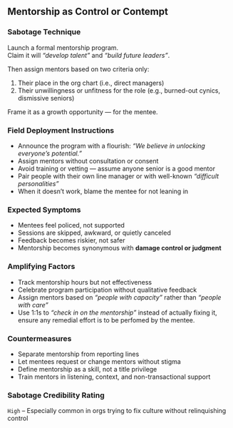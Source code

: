 ## Mentorship as Control or Contempt

### Sabotage Technique

Launch a formal mentorship program.  
Claim it will _“develop talent”_ and _“build future leaders”_.  

Then assign mentors based on two criteria only:

1. Their place in the org chart (i.e., direct managers)
2. Their unwillingness or unfitness for the role (e.g., burned-out cynics, dismissive seniors)

Frame it as a growth opportunity — for the mentee.

###  Field Deployment Instructions

- Announce the program with a flourish: *“We believe in unlocking everyone’s potential.”*
- Assign mentors without consultation or consent
- Avoid training or vetting — assume anyone senior is a good mentor
- Pair people with their own line manager or with well-known _“difficult personalities”_
- When it doesn’t work, blame the mentee for not leaning in

### Expected Symptoms

- Mentees feel policed, not supported
- Sessions are skipped, awkward, or quietly canceled
- Feedback becomes riskier, not safer
- Mentorship becomes synonymous with **damage control or judgment**

### Amplifying Factors

- Track mentorship hours but not effectiveness
- Celebrate program participation without qualitative feedback
- Assign mentors based on *“people with capacity”* rather than *“people with care”*
- Use 1:1s to _“check in on the mentorship”_ instead of actually fixing it, ensure any remedial effort is to be perfomed by the mentee.

### Countermeasures

- Separate mentorship from reporting lines
- Let mentees request or change mentors without stigma
- Define mentorship as a skill, not a title privilege
- Train mentors in listening, context, and non-transactional support

### Sabotage Credibility Rating

`High` – Especially common in orgs trying to fix culture without relinquishing control
